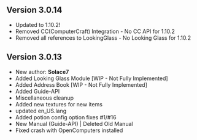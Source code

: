 
## Version 3.0.14
+ Updated to 1.10.2!
+ Removed CC(ComputerCraft) Integration - No CC API for 1.10.2
+ Removed all references to LookingGlass - No Looking Glass for 1.10.2

## Version 3.0.13

+ New author: **Solace7**
+ Added Looking Glass Module [WIP - Not Fully Implemented]
+ Added Address Book [WIP - Not Fully Implemented]
+ Added Guide-API
+ Miscellaneous cleanup
+ Added new textures for new items
+ updated en_US.lang
+ Added potion config option fixes #1/#16
+ New Manual (Guide-API) | Deleted Old Manual
+ Fixed crash with OpenComputers installed
